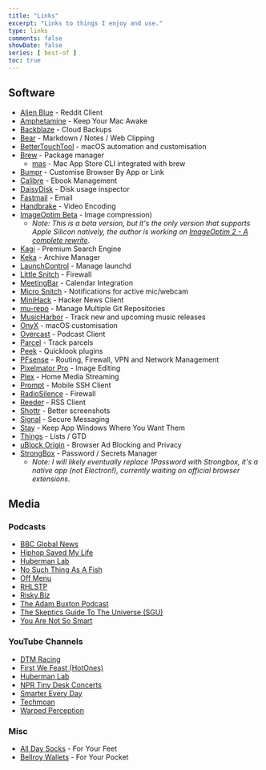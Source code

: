 ```yaml
---
title: "Links"
excerpt: "Links to things I enjoy and use."
type: links
comments: false
showDate: false
series: [ best-of ]
toc: true
---
```


## Software

- [Alien Blue](http://www.reddit.com/r/alienblue) - Reddit Client
- [Amphetamine](https://apps.apple.com/us/app/amphetamine/id937984704?mt=12) - Keep Your Mac Awake
- [Backblaze](https://www.backblaze.com) - Cloud Backups
- [Bear](https://bear.app) - Markdown / Notes / Web Clipping
- [BetterTouchTool](https://folivora.ai/) - macOS automation and customisation
- [Brew](https://brew.sh/) - Package manager
  - [mas](https://github.com/mas-cli/mas) - Mac App Store CLI integrated with brew
- [Bumpr](https://www.getbumpr.com) - Customise Browser By App or Link
- [Calibre](http://calibre-ebook.com) - Ebook Management
- [DaisyDisk](https://daisydiskapp.com/) - Disk usage inspector
- [Fastmail](https://www.fastmail.com) - Email
- [Handbrake](https://handbrake.fr) - Video Encoding
- [ImageOptim Beta](https://imageoptim.com/ImageOptim1.8.9a1.tar.bz2) - Image compression)
  - *Note: This is a beta version, but it's the only version that supports Apple Silicon natively, the author is working on [ImageOptim 2 - A complete rewrite](https://github.com/ImageOptim/ImageOptim/issues/354)*.
- [Kagi](https://kagi.com) - Premium Search Engine
- [Keka](https://www.keka.io/) - Archive Manager
- [LaunchControl](https://www.soma-zone.com/LaunchControl/) - Manage launchd
- [Little Snitch](https://www.obdev.at/products/littlesnitch/index.html) - Firewall
- [MeetingBar](https://apps.apple.com/au/app/meetingbar/id1532419400?mt=12) - Calendar Integration
- [Micro Snitch](https://obdev.at/products/microsnitch/index.html) - Notifications for active mic/webcam
- [MiniHack](https://itunes.apple.com/au/app/minihack-for-hacker-news/id631108846?mt=8) - Hacker News Client
- [mu-repo](https://fabioz.github.io/mu-repo/) - Manage Multiple Git Repositories
- [MusicHarbor](https://apps.apple.com/au/app/musicharbor-track-new-music/id1440405750) - Track new and upcoming music releases
- [OnyX](https://titanium-software.fr/en/onyx.html) - macOS customisation
- [Overcast](https://overcast.fm) - Podcast Client
- [Parcel](https://apps.apple.com/au/app/parcel/id375589283) - Track parcels
- [Peek](https://apps.apple.com/au/app/peek-a-quick-look-extension/id1554235898?mt=12) - Quicklook plugins
- [PFsense](https://www.pfsense.org) - Routing, Firewall, VPN and Network Management
- [Pixelmator Pro](https://www.pixelmator.com/pro/) - Image Editing
- [Plex](https://plex.tv) - Home Media Streaming
- [Prompt](https://panic.com/prompt/) - Mobile SSH Client
- [RadioSilence](https://radiosilenceapp.com) - Firewall
- [Reeder](http://reederapp.com) - RSS Client
- [Shottr](https://shottr.cc/) - Better screenshots
- [Signal](https://signal.org) - Secure Messaging
- [Stay](https://cordlessdog.com/stay/) - Keep App Windows Where You Want Them
- [Things](https://culturedcode.com/things/) - Lists / GTD
- [uBlock Origin](https://addons.mozilla.org/en-US/firefox/addon/ublock-origin/) - Browser Ad Blocking and Privacy
- [StrongBox](https://strongboxsafe.com/) - Password / Secrets Manager
  - *Note: I will likely eventually replace 1Password with Strongbox, it's a native app (not Electron!), currently waiting on official browser extensions*.

## Media

### Podcasts

- [BBC Global News](https://www.bbc.co.uk/programmes/p02nq0gn/episodes/downloads)
- [Hiphop Saved My Life](https://podcasts.apple.com/au/podcast/hip-hop-saved-my-life-with-romesh-ranganathan/id982388481)
- [Huberman Lab](https://hubermanlab.com/category/podcast-episodes/)
- [No Such Thing As A Fish](https://www.nosuchthingasafish.com/)
- [Off Menu](https://www.offmenupodcast.co.uk)
- [RHLSTP](https://www.rhlstp.co.uk/)
- [Risky.Biz](https://risky.biz)
- [The Adam Buxton Podcast](https://www.adam-buxton.co.uk/podcasts)
- [The Skeptics Guide To The Universe (SGU)](https://www.theskepticsguide.org/)
- [You Are Not So Smart](https://youarenotsosmart.com/)

### YouTube Channels

- [DTM Racing](https://www.youtube.com/channel/UCwKq447rYMVI5dAQWMmFnfg)
- [First We Feast (HotOnes)](https://www.youtube.com/channel/UCPD_bxCRGpmmeQcbe2kpPaA)
- [Huberman Lab](https://www.youtube.com/c/AndrewHubermanLab/videos?view=0&sort=p&flow=grid)
- [NPR Tiny Desk Concerts](https://www.youtube.com/playlist?list=PL1B627337ED6F55F0)
- [Smarter Every Day](https://www.youtube.com/c/smartereveryday)
- [Techmoan](https://www.youtube.com/playlist?list=PLN2yCnHTG_6qxmv_pdBxWxCPsbA1Cl2RI)
- [Warped Perception](https://www.youtube.com/channel/UCFH4dWqQQOYkyJZUGT4q5pg)

### Misc

- [All Day Socks](http://alldaysocks.com) - For Your Feet
- [Bellroy Wallets](http://bellroy.com) - For Your Pocket

